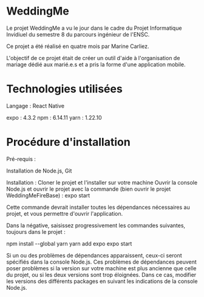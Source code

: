 # WeddingMe

Le projet WeddingMe a vu le jour dans le cadre du Projet Informatique Invidiuel du semestre 8 du parcours ingénieur de l'ENSC.

Ce projet a été réalisé en quatre mois par Marine Carliez.

L'objectif de ce projet était de créer un outil d'aide à l'organisation de mariage dédié aux marié.e.s et a pris la forme d'une application mobile.

# Technologies utilisées

Langage : React Native

expo : 4.3.2
npm : 6.14.11
yarn : 1.22.10

# Procédure d'installation

Pré-requis :

Installation de Node.js, Git

Installation :
Cloner le projet et l'installer sur votre machine
Ouvrir la console Node.js et ouvrir le projet avec la commande (bien ouvrir le projet WeddingMeFireBase) :
expo start

Cette commande devrait installer toutes les dépendances nécessaires au projet, et vous permettre d'ouvrir l'application.

Dans la négative, saisissez progressivement les commandes suivantes, toujours dans le projet :

npm install --global yarn
yarn add expo
expo start

Si un ou des problèmes de dépendances apparaissent, ceux-ci seront spécifiés dans la console Node.js. 
Ces problèmes de dépendances peuvent poser problèmes si la version sur votre machine est plus ancienne que celle du projet, ou si les deux versions sont trop éloignées.
Dans ce cas, modifier les versions des différents packages en suivant les indications de la console Node.js.
